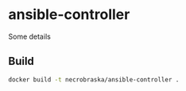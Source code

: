 # ansible-controller

Some details

## Build

```bash
docker build -t necrobraska/ansible-controller .
```